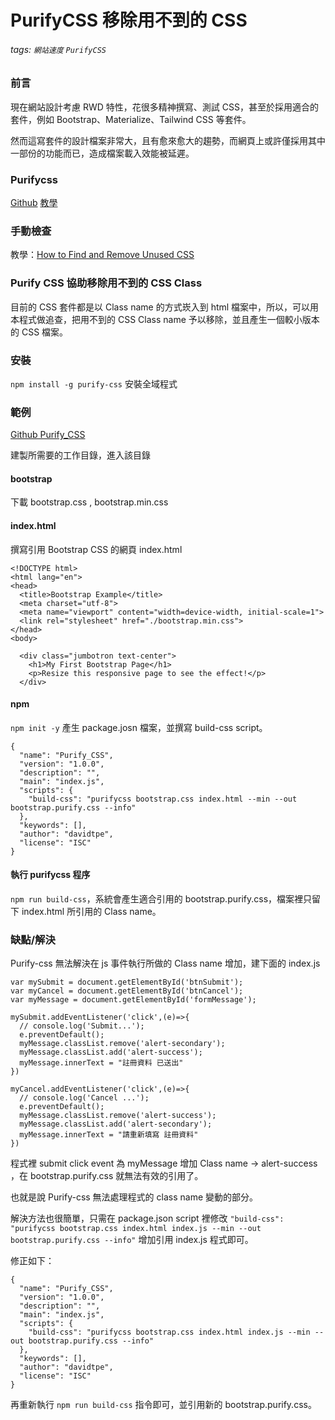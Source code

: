 # PurifyCSS 移除用不到的 CSS
###### tags: `網站速度` `PurifyCSS`

### 前言
現在網站設計考慮 RWD 特性，花很多精神撰寫、測試 CSS，甚至於採用適合的套件，例如 Bootstrap、Materialize、Tailwind CSS 等套件。

然而這寫套件的設計檔案非常大，且有愈來愈大的趨勢，而網頁上或許僅採用其中一部份的功能而已，造成檔案載入效能被延遲。

### Purifycss
[Github](https://github.com/purifycss/purifycss)
[教學](https://www.youtube.com/watch?v=06UsYjOezvc)

### 手動檢查
教學：[How to Find and Remove Unused CSS](https://www.youtube.com/watch?v=q8lFNQKHPH8&t=83s)

### Purify CSS 協助移除用不到的 CSS Class
目前的 CSS 套件都是以 Class name 的方式崁入到 html 檔案中，所以，可以用本程式做追查，把用不到的 CSS Class name 予以移除，並且產生一個較小版本的 CSS 檔案。

### 安裝
`npm install -g purify-css` 安裝全域程式

### 範例
[Github Purify_CSS](https://github.com/capeta0507/website_speed/tree/main/Purify_CSS)

建製所需要的工作目錄，進入該目錄
#### bootstrap
下載 bootstrap.css , bootstrap.min.css

#### index.html
撰寫引用 Bootstrap CSS 的網頁 index.html
```htmlmixed=
<!DOCTYPE html>
<html lang="en">
<head>
  <title>Bootstrap Example</title>
  <meta charset="utf-8">
  <meta name="viewport" content="width=device-width, initial-scale=1">
  <link rel="stylesheet" href="./bootstrap.min.css">
</head>
<body>

  <div class="jumbotron text-center">
    <h1>My First Bootstrap Page</h1>
    <p>Resize this responsive page to see the effect!</p> 
  </div>
```
#### npm
`npm init -y` 產生 package.josn 檔案，並撰寫 build-css script。
```json=
{
  "name": "Purify_CSS",
  "version": "1.0.0",
  "description": "",
  "main": "index.js",
  "scripts": {
    "build-css": "purifycss bootstrap.css index.html --min --out bootstrap.purify.css --info"
  },
  "keywords": [],
  "author": "davidtpe",
  "license": "ISC"
}
```

#### 執行 purifycss 程序
`npm run build-css`，系統會產生適合引用的 bootstrap.purify.css，檔案裡只留下 index.html 所引用的 Class name。

### 缺點/解決
Purify-css 無法解決在 js 事件執行所做的 Class name 增加，建下面的 index.js
```javascript=
var mySubmit = document.getElementById('btnSubmit');
var myCancel = document.getElementById('btnCancel');
var myMessage = document.getElementById('formMessage');

mySubmit.addEventListener('click',(e)=>{
  // console.log('Submit...');
  e.preventDefault();
  myMessage.classList.remove('alert-secondary');
  myMessage.classList.add('alert-success');
  myMessage.innerText = "註冊資料 已送出"
})

myCancel.addEventListener('click',(e)=>{
  // console.log('Cancel ...');
  e.preventDefault();
  myMessage.classList.remove('alert-success');
  myMessage.classList.add('alert-secondary');
  myMessage.innerText = "請重新填寫 註冊資料"
})
```
程式裡 submit click event 為 myMessage 增加 Class name -> alert-success ，在 bootstrap.purify.css 就無法有效的引用了。

也就是說 Purify-css 無法處理程式的 class name 變動的部分。

解決方法也很簡單，只需在 package.json script 裡修改 `"build-css": "purifycss bootstrap.css index.html index.js --min --out bootstrap.purify.css --info"` 增加引用 index.js 程式即可。

修正如下：
```json=
{
  "name": "Purify_CSS",
  "version": "1.0.0",
  "description": "",
  "main": "index.js",
  "scripts": {
    "build-css": "purifycss bootstrap.css index.html index.js --min --out bootstrap.purify.css --info"
  },
  "keywords": [],
  "author": "davidtpe",
  "license": "ISC"
}
```

再重新執行 `npm run build-css` 指令即可，並引用新的 bootstrap.purify.css。
